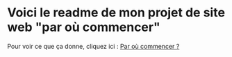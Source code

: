 # Voici le readme de mon projet de site web "par où commencer"

Pour voir ce que ça donne, cliquez ici : [Par où commencer ?](https://paroucommencerV0.github.io)
